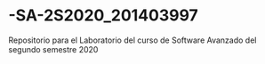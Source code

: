 # -SA-2S2020_201403997
Repositorio para el Laboratorio del curso de Software Avanzado del segundo semestre 2020

